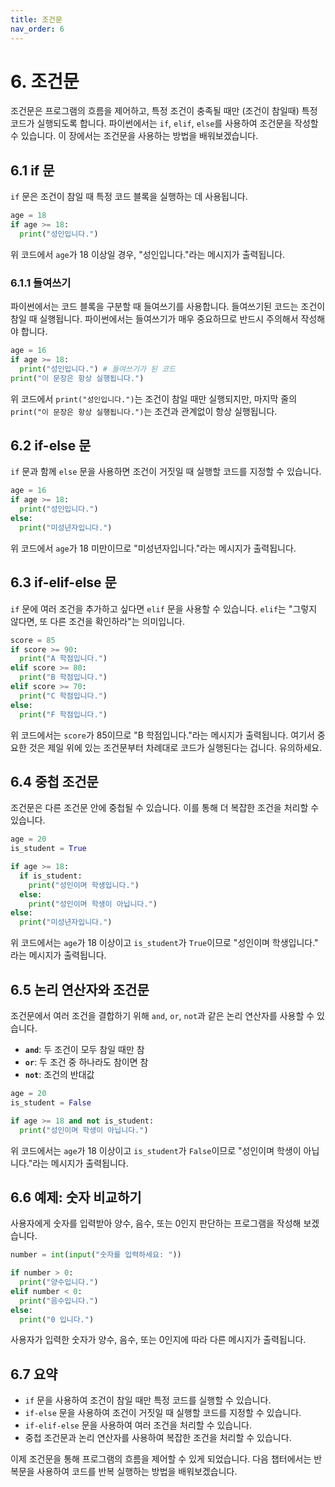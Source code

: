 ```yaml
---
title: 조건문
nav_order: 6
---
```


# 6. 조건문

조건문은 프로그램의 흐름을 제어하고, 특정 조건이 충족될 때만 (조건이 참일때) 특정 코드가 실행되도록 합니다. 파이썬에서는 `if`, `elif`, `else`를 사용하여 조건문을 작성할 수 있습니다. 이 장에서는 조건문을 사용하는 방법을 배워보겠습니다.

## 6.1 if 문

`if` 문은 조건이 참일 때 특정 코드 블록을 실행하는 데 사용됩니다.

```python
age = 18
if age >= 18:
  print("성인입니다.")
```

위 코드에서 `age`가 18 이상일 경우, "성인입니다."라는 메시지가 출력됩니다.

### 6.1.1 들여쓰기

파이썬에서는 코드 블록을 구분할 때 들여쓰기를 사용합니다. 들여쓰기된 코드는 조건이 참일 때 실행됩니다. 파이썬에서는 들여쓰기가 매우 중요하므로 반드시 주의해서 작성해야 합니다.

```python
age = 16
if age >= 18:
  print("성인입니다.") # 들여쓰기가 된 코드
print("이 문장은 항상 실행됩니다.")
```

위 코드에서 `print("성인입니다.")`는 조건이 참일 때만 실행되지만, 마지막 줄의 `print("이 문장은 항상 실행됩니다.")`는 조건과 관계없이 항상 실행됩니다.

## 6.2 if-else 문

`if` 문과 함께 `else` 문을 사용하면 조건이 거짓일 때 실행할 코드를 지정할 수 있습니다.

```python
age = 16
if age >= 18:
  print("성인입니다.")
else:
  print("미성년자입니다.")
```

위 코드에서 `age`가 18 미만이므로 "미성년자입니다."라는 메시지가 출력됩니다.

## 6.3 if-elif-else 문

`if` 문에 여러 조건을 추가하고 싶다면 `elif` 문을 사용할 수 있습니다. `elif`는 "그렇지 않다면, 또 다른 조건을 확인하라"는 의미입니다.

```python
score = 85
if score >= 90:
  print("A 학점입니다.")
elif score >= 80:
  print("B 학점입니다.")
elif score >= 70:
  print("C 학점입니다.")
else:
  print("F 학점입니다.")
```

위 코드에서는 `score`가 85이므로 "B 학점입니다."라는 메시지가 출력됩니다. 여기서 중요한 것은 제일 위에 있는 조건문부터 차례대로 코드가 실행된다는 겁니다. 유의하세요.

## 6.4 중첩 조건문

조건문은 다른 조건문 안에 중첩될 수 있습니다. 이를 통해 더 복잡한 조건을 처리할 수 있습니다.

```python
age = 20
is_student = True

if age >= 18:
  if is_student:
    print("성인이며 학생입니다.")
  else:
    print("성인이며 학생이 아닙니다.")
else:
  print("미성년자입니다.")
```

위 코드에서는 `age`가 18 이상이고 `is_student`가 `True`이므로 "성인이며 학생입니다." 라는 메시지가 출력됩니다.

## 6.5 논리 연산자와 조건문

조건문에서 여러 조건을 결합하기 위해 `and`, `or`, `not`과 같은 논리 연산자를 사용할 수 있습니다.

- **`and`**: 두 조건이 모두 참일 때만 참
- **`or`**: 두 조건 중 하나라도 참이면 참
- **`not`**: 조건의 반대값

```python
age = 20
is_student = False

if age >= 18 and not is_student:
  print("성인이며 학생이 아닙니다.")
```

위 코드에서는 `age`가 18 이상이고 `is_student`가 `False`이므로 "성인이며 학생이 아닙니다."라는 메시지가 출력됩니다.

## 6.6 예제: 숫자 비교하기

사용자에게 숫자를 입력받아 양수, 음수, 또는 0인지 판단하는 프로그램을 작성해 보겠습니다.

```python
number = int(input("숫자를 입력하세요: "))

if number > 0:
  print("양수입니다.")
elif number < 0:
  print("음수입니다.")
else:
  print("0 입니다.")
```

사용자가 입력한 숫자가 양수, 음수, 또는 0인지에 따라 다른 메시지가 출력됩니다.

## 6.7 요약

- `if` 문을 사용하여 조건이 참일 때만 특정 코드를 실행할 수 있습니다.
- `if-else` 문을 사용하여 조건이 거짓일 때 실행할 코드를 지정할 수 있습니다.
- `if-elif-else` 문을 사용하여 여러 조건을 처리할 수 있습니다.
- 중첩 조건문과 논리 연산자를 사용하여 복잡한 조건을 처리할 수 있습니다.

이제 조건문을 통해 프로그램의 흐름을 제어할 수 있게 되었습니다. 다음 챕터에서는 반복문을 사용하여 코드를 반복 실행하는 방법을 배워보겠습니다.
